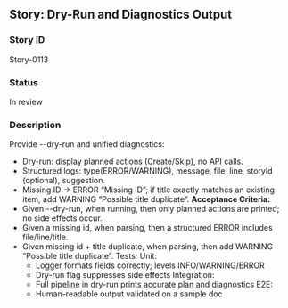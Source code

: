 ## Story: Dry-Run and Diagnostics Output

### Story ID

Story-0113

### Status

In review

### Description

Provide --dry-run and unified diagnostics:
- Dry-run: display planned actions (Create/Skip), no API calls.
- Structured logs: type(ERROR/WARNING), message, file, line, storyId (optional), suggestion.
- Missing ID → ERROR “Missing ID”; if title exactly matches an existing item, add WARNING “Possible title duplicate”.
  **Acceptance Criteria:**
- Given --dry-run, when running, then only planned actions are printed; no side effects occur.
- Given a missing id, when parsing, then a structured ERROR includes file/line/title.
- Given missing id + title duplicate, when parsing, then add WARNING “Possible title duplicate”.
  Tests:
  Unit:
  - Logger formats fields correctly; levels INFO/WARNING/ERROR
  - Dry-run flag suppresses side effects
    Integration:
  - Full pipeline in dry-run prints accurate plan and diagnostics
    E2E:
  - Human-readable output validated on a sample doc


